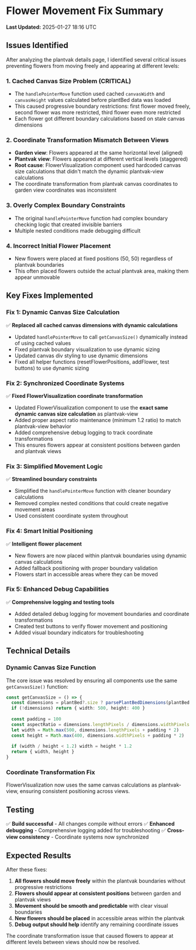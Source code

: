 # Flower Movement Fix Summary

**Last Updated:** 2025-01-27 18:16 UTC

## Issues Identified

After analyzing the plantvak details page, I identified several critical issues preventing flowers from moving freely and appearing at different levels:

### 1. **Cached Canvas Size Problem (CRITICAL)**
- The `handlePointerMove` function used cached `canvasWidth` and `canvasHeight` values calculated before plantBed data was loaded
- This caused progressive boundary restrictions: first flower moved freely, second flower was more restricted, third flower even more restricted
- Each flower got different boundary calculations based on stale canvas dimensions

### 2. **Coordinate Transformation Mismatch Between Views**
- **Garden view**: Flowers appeared at the same horizontal level (aligned)
- **Plantvak view**: Flowers appeared at different vertical levels (staggered)
- **Root cause**: FlowerVisualization component used hardcoded canvas size calculations that didn't match the dynamic plantvak-view calculations
- The coordinate transformation from plantvak canvas coordinates to garden view coordinates was inconsistent

### 3. **Overly Complex Boundary Constraints**
- The original `handlePointerMove` function had complex boundary checking logic that created invisible barriers
- Multiple nested conditions made debugging difficult

### 4. **Incorrect Initial Flower Placement**
- New flowers were placed at fixed positions (50, 50) regardless of plantvak boundaries  
- This often placed flowers outside the actual plantvak area, making them appear unmovable

## Key Fixes Implemented

### **Fix 1: Dynamic Canvas Size Calculation**
✅ **Replaced all cached canvas dimensions with dynamic calculations**
- Updated `handlePointerMove` to call `getCanvasSize()` dynamically instead of using cached values
- Fixed plantvak boundary visualization to use dynamic sizing
- Updated canvas div styling to use dynamic dimensions
- Fixed all helper functions (resetFlowerPositions, addFlower, test buttons) to use dynamic sizing

### **Fix 2: Synchronized Coordinate Systems**
✅ **Fixed FlowerVisualization coordinate transformation**
- Updated FlowerVisualization component to use the **exact same dynamic canvas size calculation** as plantvak-view
- Added proper aspect ratio maintenance (minimum 1.2 ratio) to match plantvak-view behavior
- Added comprehensive debug logging to track coordinate transformations
- This ensures flowers appear at consistent positions between garden and plantvak views

### **Fix 3: Simplified Movement Logic**
✅ **Streamlined boundary constraints**
- Simplified the `handlePointerMove` function with cleaner boundary calculations
- Removed complex nested conditions that could create negative movement areas
- Used consistent coordinate system throughout

### **Fix 4: Smart Initial Positioning**
✅ **Intelligent flower placement**
- New flowers are now placed within plantvak boundaries using dynamic canvas calculations
- Added fallback positioning with proper boundary validation
- Flowers start in accessible areas where they can be moved

### **Fix 5: Enhanced Debug Capabilities**
✅ **Comprehensive logging and testing tools**
- Added detailed debug logging for movement boundaries and coordinate transformations
- Created test buttons to verify flower movement and positioning
- Added visual boundary indicators for troubleshooting

## Technical Details

### **Dynamic Canvas Size Function**
The core issue was resolved by ensuring all components use the same `getCanvasSize()` function:

```typescript
const getCanvasSize = () => {
  const dimensions = plantBed?.size ? parsePlantBedDimensions(plantBed.size) : null
  if (!dimensions) return { width: 500, height: 400 }
  
  const padding = 100
  const aspectRatio = dimensions.lengthPixels / dimensions.widthPixels
  let width = Math.max(500, dimensions.lengthPixels + padding * 2)
  const height = Math.max(400, dimensions.widthPixels + padding * 2)
  
  if (width / height < 1.2) width = height * 1.2
  return { width, height }
}
```

### **Coordinate Transformation Fix**
FlowerVisualization now uses the same canvas calculations as plantvak-view, ensuring consistent positioning across views.

## Testing

✅ **Build successful** - All changes compile without errors
✅ **Enhanced debugging** - Comprehensive logging added for troubleshooting
✅ **Cross-view consistency** - Coordinate systems now synchronized

## Expected Results

After these fixes:
1. **All flowers should move freely** within the plantvak boundaries without progressive restrictions
2. **Flowers should appear at consistent positions** between garden and plantvak views  
3. **Movement should be smooth and predictable** with clear visual boundaries
4. **New flowers should be placed** in accessible areas within the plantvak
5. **Debug output should help** identify any remaining coordinate issues

The coordinate transformation issue that caused flowers to appear at different levels between views should now be resolved.